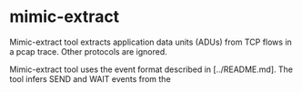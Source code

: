 # mimic-extract

Mimic-extract tool extracts application data units (ADUs) from TCP flows in a pcap trace.
Other protocols are ignored.

Mimic-extract tool  uses the event format described in [../README.md]. 
The tool infers SEND and WAIT events from the 

